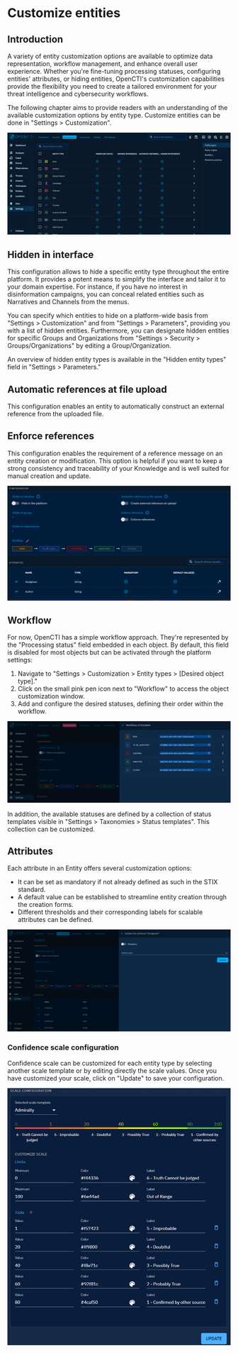 # Customize entities

## Introduction

A variety of entity customization options are available to optimize data representation, workflow management, and enhance overall user experience. Whether you're fine-tuning processing statuses, configuring entities' attributes, or hiding entities, OpenCTI's customization capabilities provide the flexibility you need to create a tailored environment for your threat intelligence and cybersecurity workflows.

The following chapter aims to provide readers with an understanding of the available customization options by entity type. Customize entities can be done in "Settings > Customization".

![Customization menu](./assets/customization-window.png)


## Hidden in interface

This configuration allows to hide a specific entity type throughout the entire platform. It provides a potent means to simplify the interface and tailor it to your domain expertise. For instance, if you have no interest in disinformation campaigns, you can conceal related entities such as Narratives and Channels from the menus.

You can specify which entities to hide on a platform-wide basis from "Settings > Customization" and from "Settings > Parameters", providing you with a list of hidden entities. Furthermore, you can designate hidden entities for specific Groups and Organizations from "Settings > Security > Groups/Organizations" by editing a Group/Organization.

An overview of hidden entity types is available in the "Hidden entity types" field in "Settings > Parameters."


## Automatic references at file upload

This configuration enables an entity to automatically construct an external reference from the uploaded file.


## Enforce references

This configuration enables the requirement of a reference message on an entity creation or modification. This option is helpful if you want to keep a strong consistency and traceability of your Knowledge and is well suited for manual creation and update.

![Entity configuration](./assets/entity-configuration.png)


<a id="workflow-section"></a>
## Workflow

For now, OpenCTI has a simple workflow approach. They're represented by the "Processing status" field embedded in each object. By default, this field is disabled for most objects but can be activated through the platform settings:

1. Navigate to "Settings > Customization > Entity types > [Desired object type]."
2. Click on the small pink pen icon next to "Workflow" to access the object customization window.
3. Add and configure the desired statuses, defining their order within the workflow.

![Workflow status](./assets/workflow-configuration.png)

In addition, the available statuses are defined by a collection of status templates visible in "Settings > Taxonomies > Status templates". This collection can be customized.


<a id="attributes-section"></a>
## Attributes

Each attribute in an Entity offers several customization options:

- It can be set as mandatory if not already defined as such in the STIX standard.
- A default value can be established to streamline entity creation through the creation forms.
- Different thresholds and their corresponding labels for scalable attributes can be defined.

![Mandatory attributes and default values](./assets/mandatory_and_default_attributes.png)


### Confidence scale configuration

Confidence scale can be customized for each entity type by selecting another scale template or by editing directly the scale values.
Once you have customized your scale, click on "Update" to save your configuration.

![Mandatory attributes and default values](./assets/confidence_scale_configuration.png)
